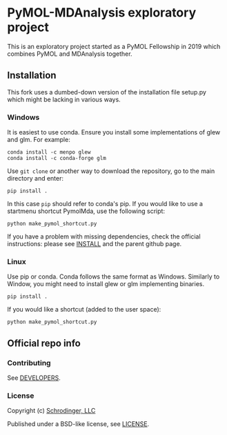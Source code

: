 # PyMOL-MDAnalysis exploratory project

This is an exploratory project started as a PyMOL Fellowship in 2019 
which combines PyMOL and MDAnalysis together. 

## Installation

This fork uses a dumbed-down version of the installation file setup.py 
which might be lacking in various ways. 

### Windows
It is easiest to use conda. Ensure you install some 
implementations of glew and glm. For example:
```
conda install -c menpo glew
conda install -c conda-forge glm
```

Use `git clone` or another way to download the repository,
go to the main directory and enter:
```
pip install .
```
In this case `pip` should refer to conda's pip. 
If you would like to use a startmenu shortcut PymolMda, 
use the following script:
```
python make_pymol_shortcut.py 
```
If you have a problem with missing dependencies, 
check the official instructions: please see [INSTALL](INSTALL) 
and the parent github page. 

### Linux

Use pip or conda. Conda follows the same format as Windows. 
Similarly to Window, you might need to install 
glew or glm implementing binaries.  

```
pip install .
```
If you would like a shortcut (added to the user space):
```
python make_pymol_shortcut.py
```
 

## Official repo info 

### Contributing

See [DEVELOPERS](DEVELOPERS).

### License

Copyright (c) [Schrodinger, LLC](https://www.schrodinger.com/)

Published under a BSD-like license, see [LICENSE](LICENSE).
